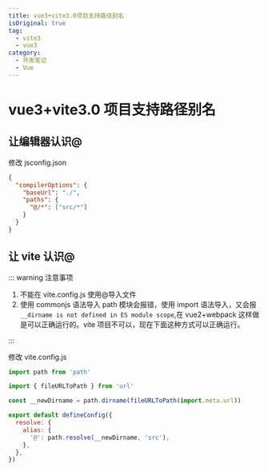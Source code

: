 ```yaml
---
title: vue3+vite3.0项目支持路径别名
isOriginal: true
tag:
  - vite3
  - vue3
category:
  - 开发笔记
  - Vue
---
```


# vue3+vite3.0 项目支持路径别名

## 让编辑器认识@

修改 jsconfig.json

```json
{
  "compilerOptions": {
    "baseUrl": "./",
    "paths": {
      "@/*": ["src/*"]
    }
  }
}
```

## 让 vite 认识@

::: warning 注意事项

1. 不能在 vite.config.js 使用@导入文件
2. 使用 commonjs 语法导入 path 模块会报错，使用 import 语法导入，又会报`__dirname is not defined in ES module scope`,在 vue2+webpack 这样做是可以正确运行的。vite 项目不可以，现在下面这种方式可以正确运行。

:::

修改 vite.config.js

```js
import path from 'path'

import { fileURLToPath } from 'url'

const __newDirname = path.dirname(fileURLToPath(import.meta.url))

export default defineConfig({
  resolve: {
    alias: {
      '@': path.resolve(__newDirname, 'src'),
    },
  },
})
```
